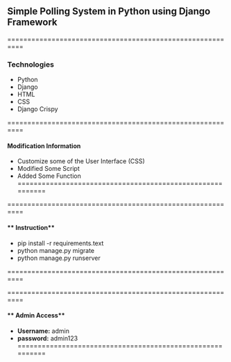 ## **Simple Polling System in Python using Django Framework**
==========================================================

### Technologies
- Python
- Django
- HTML
- CSS
- Django Crispy

==========================================================
#### **Modification Information**
- Customize some of the User Interface (CSS)
- Modified Some Script
- Added Some Function
==========================================================

==========================================================
#### ** Instruction**

- pip install -r requirements.text
- python manage.py migrate
- python manage.py runserver

==========================================================

==========================================================
#### ** Admin Access**
- **Username:** admin
- **password:** admin123
==========================================================
